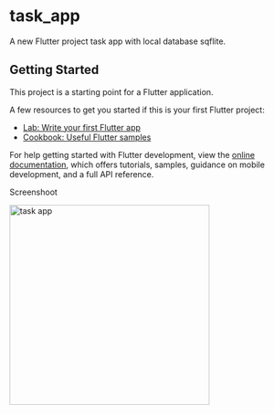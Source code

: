 # task_app

A new Flutter project task app with local database sqflite.

## Getting Started

This project is a starting point for a Flutter application.

A few resources to get you started if this is your first Flutter project:

- [Lab: Write your first Flutter app](https://docs.flutter.dev/get-started/codelab)
- [Cookbook: Useful Flutter samples](https://docs.flutter.dev/cookbook)

For help getting started with Flutter development, view the
[online documentation](https://docs.flutter.dev/), which offers tutorials,
samples, guidance on mobile development, and a full API reference.

Screenshoot

<img width="350" alt="task app" src="https://github.com/ndridm2/task_app/assets/64353589/3a6ae074-c7d3-4ee9-ac79-4c68b4b3f595">
